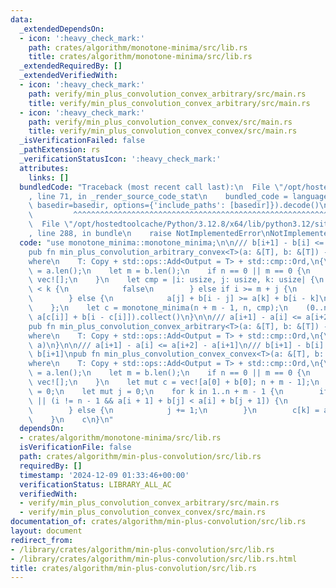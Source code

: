 ```yaml
---
data:
  _extendedDependsOn:
  - icon: ':heavy_check_mark:'
    path: crates/algorithm/monotone-minima/src/lib.rs
    title: crates/algorithm/monotone-minima/src/lib.rs
  _extendedRequiredBy: []
  _extendedVerifiedWith:
  - icon: ':heavy_check_mark:'
    path: verify/min_plus_convolution_convex_arbitrary/src/main.rs
    title: verify/min_plus_convolution_convex_arbitrary/src/main.rs
  - icon: ':heavy_check_mark:'
    path: verify/min_plus_convolution_convex_convex/src/main.rs
    title: verify/min_plus_convolution_convex_convex/src/main.rs
  _isVerificationFailed: false
  _pathExtension: rs
  _verificationStatusIcon: ':heavy_check_mark:'
  attributes:
    links: []
  bundledCode: "Traceback (most recent call last):\n  File \"/opt/hostedtoolcache/Python/3.12.8/x64/lib/python3.12/site-packages/onlinejudge_verify/documentation/build.py\"\
    , line 71, in _render_source_code_stat\n    bundled_code = language.bundle(stat.path,\
    \ basedir=basedir, options={'include_paths': [basedir]}).decode()\n          \
    \         ^^^^^^^^^^^^^^^^^^^^^^^^^^^^^^^^^^^^^^^^^^^^^^^^^^^^^^^^^^^^^^^^^^^^^^^^^^^^^^^^^\n\
    \  File \"/opt/hostedtoolcache/Python/3.12.8/x64/lib/python3.12/site-packages/onlinejudge_verify/languages/rust.py\"\
    , line 288, in bundle\n    raise NotImplementedError\nNotImplementedError\n"
  code: "use monotone_minima::monotone_minima;\n\n/// b[i+1] - b[i] <= b[i+2] - b[i+1]\n\
    pub fn min_plus_convolution_arbitrary_convex<T>(a: &[T], b: &[T]) -> Vec<T>\n\
    where\n    T: Copy + std::ops::Add<Output = T> + std::cmp::Ord,\n{\n    let n\
    \ = a.len();\n    let m = b.len();\n    if n == 0 || m == 0 {\n        return\
    \ vec![];\n    }\n    let cmp = |i: usize, j: usize, k: usize| {\n        if i\
    \ < k {\n            false\n        } else if i >= m + j {\n            true\n\
    \        } else {\n            a[j] + b[i - j] >= a[k] + b[i - k]\n        }\n\
    \    };\n    let c = monotone_minima(n + m - 1, n, cmp);\n    (0..n + m - 1).map(|i|\
    \ a[c[i]] + b[i - c[i]]).collect()\n}\n\n/// a[i+1] - a[i] <= a[i+2] - a[i+1]\n\
    pub fn min_plus_convolution_convex_arbitrary<T>(a: &[T], b: &[T]) -> Vec<T>\n\
    where\n    T: Copy + std::ops::Add<Output = T> + std::cmp::Ord,\n{\n    min_plus_convolution_arbitrary_convex(b,\
    \ a)\n}\n\n/// a[i+1] - a[i] <= a[i+2] - a[i+1]\n/// b[i+1] - b[i] <= b[i+2] -\
    \ b[i+1]\npub fn min_plus_convolution_convex_convex<T>(a: &[T], b: &[T]) -> Vec<T>\n\
    where\n    T: Copy + std::ops::Add<Output = T> + std::cmp::Ord,\n{\n    let n\
    \ = a.len();\n    let m = b.len();\n    if n == 0 || m == 0 {\n        return\
    \ vec![];\n    }\n    let mut c = vec![a[0] + b[0]; n + m - 1];\n    let mut i\
    \ = 0;\n    let mut j = 0;\n    for k in 1..n + m - 1 {\n        if j == m - 1\
    \ || (i != n - 1 && a[i + 1] + b[j] < a[i] + b[j + 1]) {\n            i += 1;\n\
    \        } else {\n            j += 1;\n        }\n        c[k] = a[i] + b[j];\n\
    \    }\n    c\n}\n"
  dependsOn:
  - crates/algorithm/monotone-minima/src/lib.rs
  isVerificationFile: false
  path: crates/algorithm/min-plus-convolution/src/lib.rs
  requiredBy: []
  timestamp: '2024-12-09 01:33:46+00:00'
  verificationStatus: LIBRARY_ALL_AC
  verifiedWith:
  - verify/min_plus_convolution_convex_arbitrary/src/main.rs
  - verify/min_plus_convolution_convex_convex/src/main.rs
documentation_of: crates/algorithm/min-plus-convolution/src/lib.rs
layout: document
redirect_from:
- /library/crates/algorithm/min-plus-convolution/src/lib.rs
- /library/crates/algorithm/min-plus-convolution/src/lib.rs.html
title: crates/algorithm/min-plus-convolution/src/lib.rs
---
```

